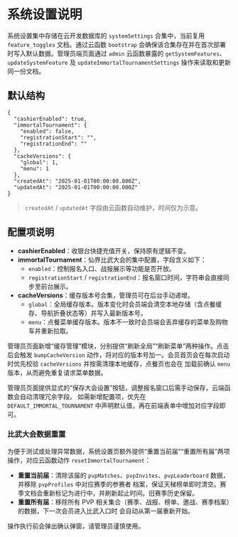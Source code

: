 # 系统设置说明

系统设置集中存储在云开发数据库的 `systemSettings` 合集中，当前复用 `feature_toggles` 文档。通过云函数 `bootstrap`
会确保该合集存在并在首次部署时写入默认数据。管理员端页面通过 `admin` 云函数暴露的 `getSystemFeatures`、
`updateSystemFeature` 及 `updateImmortalTournamentSettings` 操作来读取和更新同一份文档。

## 默认结构

```jsonc
{
  "cashierEnabled": true,
  "immortalTournament": {
    "enabled": false,
    "registrationStart": "",
    "registrationEnd": ""
  },
  "cacheVersions": {
    "global": 1,
    "menu": 1
  },
  "createdAt": "2025-01-01T00:00:00.000Z",
  "updatedAt": "2025-01-01T00:00:00.000Z"
}
```

> `createdAt` / `updatedAt` 字段由云函数自动维护，时间仅为示意。

## 配置项说明

- **cashierEnabled**：收银台快捷充值开关，保持原有逻辑不变。
- **immortalTournament**：仙界比武大会的集中配置，字段含义如下：
  - `enabled`：控制报名入口、战报展示等功能是否开放。
  - `registrationStart` / `registrationEnd`：报名窗口时间，字符串会直接同步至前台展示。
- **cacheVersions**：缓存版本号合集，管理员可在后台手动递增。
  - `global`：全局缓存版本。版本变化时会员端会清空本地存储（含点餐缓存、导航折叠状态等）并写入最新版本号。
  - `menu`：点餐菜单缓存版本。版本不一致时会员端会丢弃缓存的菜单及购物车并重新拉取。

管理员页面新增“缓存管理”模块，分别提供“刷新全局”“刷新菜单”两种操作。点击后会触发 `bumpCacheVersion`
动作，将对应的版本号加一。会员首页会在每次启动时优先校验 `cacheVersions` 并按需清理本地缓存，点餐页也会在
加载前确认 `menu` 版本，从而避免重复请求菜单数据。

管理员页面提供显式的“保存大会设置”按钮，调整报名窗口后需手动保存，云端函数会自动清理冗余字段。
如需新增配置项，优先在 `DEFAULT_IMMORTAL_TOURNAMENT` 中声明默认值，再在前端表单中增加对应字段即可。

### 比武大会数据重置

为便于测试或处理异常数据，系统设置页额外提供“重置当前届”“重置所有届”两项操作，对应云函数动作
`resetImmortalTournament`：

- **重置当前届**：清除该届的 `pvpMatches`、`pvpInvites`、`pvpLeaderboard` 数据，并移除 `pvpProfiles` 中对应赛季的参赛者
  档案，保证天梯榜单即时清空。赛季文档会重新标记为进行中，并刷新起止时间。旧赛季历史保留。
- **重置所有届**：移除所有 PVP 相关集合（赛季、战报、榜单、邀战、赛季档案）的数据，下一次会员进入比武入口时
  会自动从第一届重新开始。

操作执行前会弹出确认弹窗，请管理员谨慎使用。
